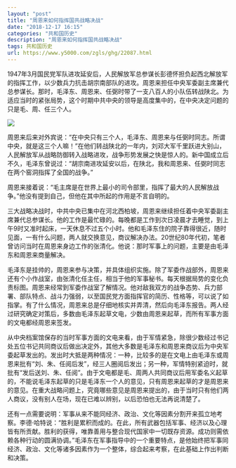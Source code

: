 ```yaml
---
layout: "post"
title: "周恩来如何指挥国共战略决战"
date: "2018-12-17 16:15"
categories: "共和国历史"
description: "周恩来如何指挥国共战略决战"
tags: 共和国历史
url: https://www.y5000.com/zgls/ghg/22087.html
---
```






1947年3月国民党军队进攻延安后，人民解放军总参谋长彭德怀担负起西北解放军的指挥工作，以少数兵力抗击胡宗南部队的进攻。周恩来担任中央军委副主席兼代总参谋长。那时，毛泽东、周恩来、任弼时带了一支八百人的小队伍转战陕北。为适应当时的紧张局势，这个时期中共中央的领导是高度集中的，在中央决定问题的只是毛、周、任三个人。

![](https://img.y5000.com/uploads/allimg/170527/1519264049-0.jpg)

周恩来后来对外宾说：“在中央只有三个人，毛泽东、周恩来与任弼时同志。所谓中央，就是这三个人嘛！”在他们转战陕北的一年内，刘邓大军千里跃进大别山，人民解放军从战略防御转入战略进攻，战争形势发展之快是惊人的。新中国成立后不久，毛泽东曾说过：“胡宗南进攻延安以后，在陕北，我和周恩来、任弼时同志在两个窑洞指挥了全国的战争。”

周恩来接着说：“毛主席是在世界上最小的司令部里，指挥了最大的人民解放战争。”他没有提到自己，但他在其中所起的作用是不言自明的。

三大战略决战时，中共中央已集中在河北西柏坡，周恩来继续担任着中央军委副主席兼代总参谋长。他的工作是最忙碌的。每晚都是工作到次日凌晨才去睡觉，到上午9时又准时起床，一天休息不过五个小时。他和毛泽东住的院子靠得很近，随时见面，一有什么问题，两人就交换意见，商议解决办法。20世纪80年代初，笔者曾访问当时在周恩来身边工作的张清化。他说：那时军事上的问题，主要是由毛泽东和周恩来商量解决。

毛泽东是挂帅的，周恩来参与决策，并具体组织实施。除了军委作战部外，周恩来还有个小作战室，由张清化任主任，相当于他的军事秘书。每天根据局势的变化负责标图。周恩来经常到军委作战室了解情况。他对敌我双方的战争态势、兵力部署、部队特点、战斗力强弱，以至国民党方面指挥官的简历、性格等，可以说了如指掌。有了什么情况，周恩来总是仔细地核实并弄清，然后向毛泽东报告。两人经过研究确定对策后，多数由毛泽东起草文电，少数由周恩来起草，而所有军事方面的文电都经周恩来签发。

从中央档案馆保存的当时军事方面的文电来看，由于军情紧急，除很少数经过书记处五位书记共同商议后做出决定外，其他大多数是毛泽东和周恩来商议后为中央军委起草发出的。发出时大抵是两种情况：一种，比较多的是在文电上由毛泽东或周恩来批有“刘、朱、任阅后发”，经三人圈阅后发出；另一种，军情特别紧迫时，就批有“发后送刘、朱、任阅”。由于文电都是毛、周两人共同商议后用军委名义起草的，不能说毛泽东起草的只是毛泽东一个人的意见，只有周恩来起草的才是周恩来的意见。在重大战略问题上，究竟哪些意见是周恩来提出的，由于当时只有他们两人商议，没有别人在场，现在已难以辨别，以后恐怕也无法再说清楚了。

还有一点需要说明：军事从来不能同经济、政治、文化等因素分割开来孤立地考察。李德·哈特说：“胜利是累积而成的。在此，所有武器包括军事、经济以及心理皆有所贡献。胜利的获得，唯靠善用与整合现代国家中一切既存资源。成功则需依赖各种行动的圆满协调。”毛泽东在军事指导中的一个重要特点，是他始终把军事同经济、政治、文化等诸多因素作为一个整体，综合起来考察，在此基础上作出判断和决策。
